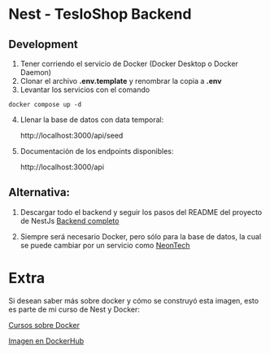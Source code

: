 # Nest - TesloShop Backend

## Development
1. Tener corriendo el servicio de Docker (Docker Desktop o Docker Daemon)
2. Clonar el archivo __.env.template__ y renombrar la copia a __.env__
3. Levantar los servicios con el comando
```
docker compose up -d
```
4. Llenar la base de datos con data temporal:

    http://localhost:3000/api/seed

5. Documentación de los endpoints disponibles:

    http://localhost:3000/api


## Alternativa:

1. Descargar todo el backend y seguir los pasos del README del proyecto de NestJs
[Backend completo](https://github.com/Klerith/nest-teslo-shop/tree/complete-backend)

2. Siempre será necesario Docker, pero sólo para la base de datos, la cual se puede cambiar por un servicio como [NeonTech](https://neon.tech/)


# Extra
Si desean saber más sobre docker y cómo se construyó esta imagen, esto es parte de mi curso de Nest y Docker:

[Cursos sobre Docker](https://fernando-herrera.com/#/search/docker)

[Imagen en DockerHub](https://hub.docker.com/repository/docker/klerith/flutter-backend-teslo-shop/general)
